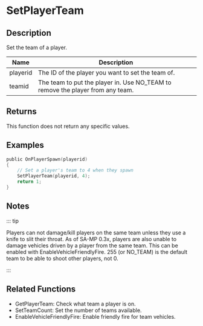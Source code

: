 # SetPlayerTeam

## Description

Set the team of a player.

| Name     | Description                                                                    |
| -------- | ------------------------------------------------------------------------------ |
| playerid | The ID of the player you want to set the team of.                              |
| teamid   | The team to put the player in. Use NO_TEAM to remove the player from any team. |

## Returns

This function does not return any specific values.

## Examples

```c
public OnPlayerSpawn(playerid)
{
    // Set a player's team to 4 when they spawn
    SetPlayerTeam(playerid, 4);
    return 1;
}
```

## Notes

::: tip

Players can not damage/kill players on the same team unless they use a knife to slit their throat. As of SA-MP 0.3x, players are also unable to damage vehicles driven by a player from the same team. This can be enabled with EnableVehicleFriendlyFire.
255 (or NO_TEAM) is the default team to be able to shoot other players, not 0.

:::

## Related Functions

- GetPlayerTeam: Check what team a player is on.
- SetTeamCount: Set the number of teams available.
- EnableVehicleFriendlyFire: Enable friendly fire for team vehicles.
